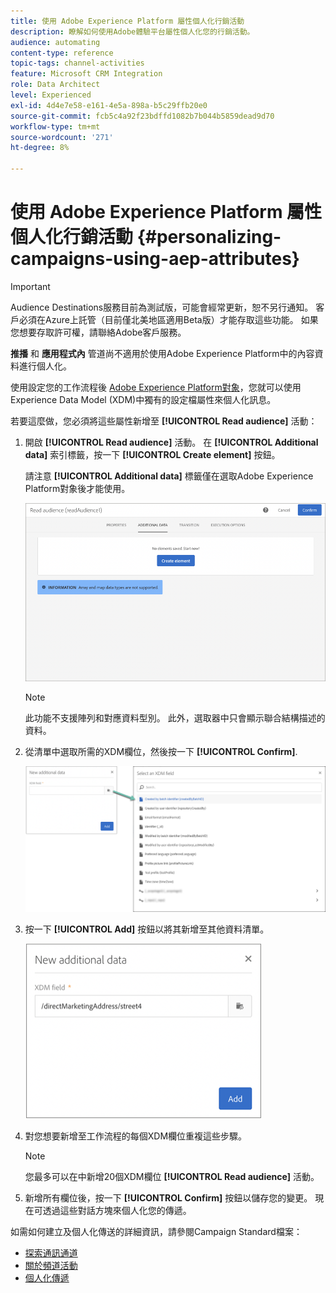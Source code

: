 ```yaml
---
title: 使用 Adobe Experience Platform 屬性個人化行銷活動
description: 瞭解如何使用Adobe體驗平台屬性個人化您的行銷活動。
audience: automating
content-type: reference
topic-tags: channel-activities
feature: Microsoft CRM Integration
role: Data Architect
level: Experienced
exl-id: 4d4e7e58-e161-4e5a-898a-b5c29ffb20e0
source-git-commit: fcb5c4a92f23bdffd1082b7b044b5859dead9d70
workflow-type: tm+mt
source-wordcount: '271'
ht-degree: 8%

---
```


# 使用 Adobe Experience Platform 屬性個人化行銷活動 {#personalizing-campaigns-using-aep-attributes}

>[!IMPORTANT]
>
>Audience Destinations服務目前為測試版，可能會經常更新，恕不另行通知。 客戶必須在Azure上託管（目前僅北美地區適用Beta版）才能存取這些功能。 如果您想要存取許可權，請聯絡Adobe客戶服務。
>
>**推播** 和 **應用程式內** 管道尚不適用於使用Adobe Experience Platform中的內容資料進行個人化。

使用設定您的工作流程後 [Adobe Experience Platform對象](../../integrating/using/aep-about-audience-destinations-service.md)，您就可以使用Experience Data Model (XDM)中獨有的設定檔屬性來個人化訊息。

若要這麼做，您必須將這些屬性新增至 **[!UICONTROL Read audience]** 活動：

1. 開啟 **[!UICONTROL Read audience]** 活動。 在 **[!UICONTROL Additional data]** 索引標籤，按一下 **[!UICONTROL Create element]** 按鈕。

   請注意 **[!UICONTROL Additional data]** 標籤僅在選取Adobe Experience Platform對象後才能使用。

   ![](assets/aep_wkf_readaudience_attributes.png)

   >[!NOTE]
   >
   >此功能不支援陣列和對應資料型別。 此外，選取器中只會顯示聯合結構描述的資料。

1. 從清單中選取所需的XDM欄位，然後按一下 **[!UICONTROL Confirm]**.

   ![](assets/aep_wkf_readaudience_perso1.png)

1. 按一下 **[!UICONTROL Add]** 按鈕以將其新增至其他資料清單。

   ![](assets/aep_wkf_readaudience_perso3.png)

1. 對您想要新增至工作流程的每個XDM欄位重複這些步驟。

   >[!NOTE]
   >
   >您最多可以在中新增20個XDM欄位 **[!UICONTROL Read audience]** 活動。

1. 新增所有欄位後，按一下 **[!UICONTROL Confirm]** 按鈕以儲存您的變更。 現在可透過這些對話方塊來個人化您的傳遞。

如需如何建立及個人化傳送的詳細資訊，請參閱Campaign Standard檔案：

* [探索通訊通道](../../channels/using/get-started-communication-channels.md)
* [關於頻道活動](../../automating/using/about-channel-activities.md)
* [個人化傳遞](../../designing/using/personalization.md)
